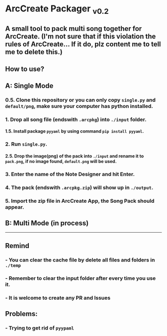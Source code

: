 # ArcCreate Packager <sub>v0.2</sub>
A small tool to pack multi song together for ArcCreate.
(I'm not sure that if this violation the rules of ArcCreate... If it do, plz content me to tell me to delete this.)
---

## How to use?
## A: Single Mode
### 0.5. Clone this repository or you can only copy `single.py` and `default/png`, make sure your computer has python installed.
### 1. Drop all song file (endswith `.arcpkg`) into `./input` folder.
#### 1.5. Install package `pyyaml` by using command `pip install pyyaml`.
### 2. Run `single.py`.
#### 2.5. Drop the image(png) of the pack into `./input` and rename it to `pack.png`, if no image found, `default.png` will be used.
### 3. Enter the name of the Note Designer and hit Enter.
### 4. The pack (endswith `.arcpkg.zip`) will show up in `./output`.
### 5. Import the zip file in ArcCreate App, the Song Pack should appear.

## B: Multi Mode (in process)

---
## Remind
### - You can clear the cache file by delete all files and folders in `./temp`
### - Remember to clear the input folder after every time you use it.
### - It is welcome to create any PR and Issues

## Problems:
### - Trying to get rid of `pyypaml`
